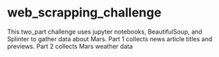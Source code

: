 # web_scrapping_challenge

This two_part challenge uses jupyter notebooks, BeautifulSoup, and Splinter to gather data about Mars.
Part 1 collects news article titles and previews.
Part 2 collects Mars weather data
